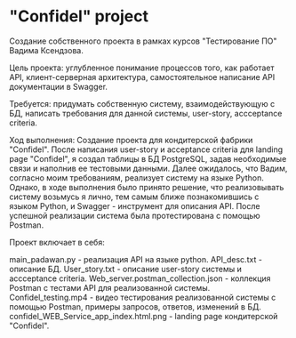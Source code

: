# "Confidel" project
Создание собственного проекта в рамках курсов "Тестирование ПО" Вадима Ксендзова.

Цель проекта: углубленное понимание процессов того, как работает API, клиент-серверная архитектура, самостоятельное написание API документации в Swagger.

Требуется: придумать собственную систему, взаимодействующую с БД, написать требования для данной системы, user-story, accceptance criteria. 

Ход выполнения: Cоздание проекта для кондитерской фабрики "Confidel". После написания user-story и acceptance criteria для landing page "Confidel", я создал таблицы в БД PostgreSQL, задав необходимые связи и наполнив ее тестовыми данными. Далее ожидалось, что Вадим, согласно моим требованиям, реализует систему на языке Python. Однако, в ходе выполнения было принято решение, что реализовывать систему возьмусь я лично, тем самым ближе познакомившись с языком Python, и Swagger - инструмент для описания API. После успешной реализации система была протестирована с помощью Postman.

Проект включает в себя:

main_padawan.py - реализация API на языке python.
API_desc.txt - описание БД. 
User_story.txt - описание user-story системы и accceptance criteria.
Web_server.postman_collection.json - коллекция Postman с тестами API для реализованной системы.
Confidel_testing.mp4 - видео тестирования реализованной системы с помощью Postman, примеры запросов, ответов, изменений в БД.
confidel_WEB_Service_app_index.html.png - landing page кондитерской "Confidel".